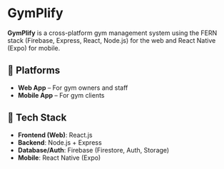 # GymPlify

**GymPlify** is a cross-platform gym management system using the FERN stack (Firebase, Express, React, Node.js) for the web and React Native (Expo) for mobile.

## 📱 Platforms

- **Web App** – For gym owners and staff
- **Mobile App** – For gym clients

## 🔧 Tech Stack

- **Frontend (Web)**: React.js
- **Backend**: Node.js + Express
- **Database/Auth**: Firebase (Firestore, Auth, Storage)
- **Mobile**: React Native (Expo)
